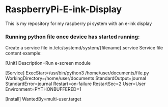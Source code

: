 # RaspberryPi-E-ink-Display
This is my repository for my raspberry pi system with an e-ink display


### Running python file once device has started running:
Create a service file in /etc/systemd/system/{filename}.service
Service file content example:

[Unit]
Description=Run e-screen module

[Service]
ExecStart=/usr/bin/python3 /home/user/documents/file.py
WorkingDirectory=/home/user/documents
StandardOutput=journal
StandardError=journal
Restart=on-failure
RestartSec=2
User=User
Environment=PYTHONBUFFERED=1

[Install]
WantedBy=multi-user.target